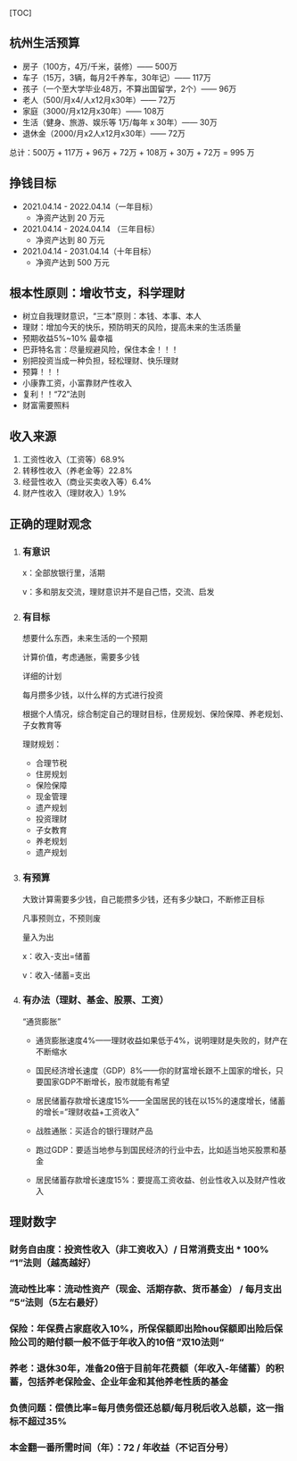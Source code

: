[TOC]

## 杭州生活预算

+ 房子（100方，4万/千米，装修）—— 500万
+ 车子（15万，3辆，每月2千养车，30年记）—— 117万
+ 孩子（一个至大学毕业48万，不算出国留学，2个）—— 96万
+ 老人（500/月x4/人x12月x30年）—— 72万
+ 家庭（3000/月x12月x30年）—— 108万
+ 生活（健身、旅游、娱乐等 1万/每年 x 30年）—— 30万
+ 退休金（2000/月x2人x12月x30年）—— 72万

总计：500万 + 117万 + 96万 + 72万 + 108万 + 30万 + 72万 = 995 万



## 挣钱目标

+ 2021.04.14 - 2022.04.14（一年目标）
  + 净资产达到 20 万元
+ 2021.04.14 - 2024.04.14 （三年目标）
  + 净资产达到 80 万元
+ 2021.04.14 - 2031.04.14（十年目标）
  + 净资产达到 500 万元



## 根本性原则：增收节支，科学理财

+ 树立自我理财意识，“三本”原则：本钱、本事、本人
+ 理财：增加今天的快乐，预防明天的风险，提高未来的生活质量
+ 预期收益5%~10% 最幸福
+ 巴菲特名言：尽量规避风险，保住本金！！！
+ 别把投资当成一种负担，轻松理财、快乐理财
+ 预算！！！
+ 小康靠工资，小富靠财产性收入
+ 复利！！“72”法则
+ 财富需要照料





## 收入来源

1. 工资性收入（工资等）68.9%
2. 转移性收入（养老金等）22.8%
3. 经营性收入（商业买卖收入等）6.4%
4. 财产性收入（理财收入）1.9%



## 正确的理财观念

1. ### 有意识

   x：全部放银行里，活期

   v：多和朋友交流，理财意识并不是自己悟，交流、启发

2. ### 有目标

   想要什么东西，未来生活的一个预期

   计算价值，考虑通胀，需要多少钱

   详细的计划

   每月攒多少钱，以什么样的方式进行投资

   根据个人情况，综合制定自己的理财目标，住房规划、保险保障、养老规划、子女教育等

   理财规划：

   + 合理节税
   + 住房规划
   + 保险保障
   + 现金管理
   + 遗产规划
   + 投资理财
   + 子女教育
   + 养老规划
   + 遗产规划

3. ### 有预算

   大致计算需要多少钱，自己能攒多少钱，还有多少缺口，不断修正目标

   凡事预则立，不预则废

   量入为出

   x：收入-支出=储蓄

   v：收入-储蓄=支出

4. ### 有办法（理财、基金、股票、工资）

   “通货膨胀”

   + 通货膨胀速度4%——理财收益如果低于4%，说明理财是失败的，财产在不断缩水
   + 国民经济增长速度（GDP）8%——你的财富增长跟不上国家的增长，只要国家GDP不断增长，股市就能有希望
   + 居民储蓄存款增长速度15%——全国居民的钱在以15%的速度增长，储蓄的增长=”理财收益+工资收入”

   

   

   + 战胜通胀：买适合的银行理财产品
   + 跑过GDP：要适当地参与到国民经济的行业中去，比如适当地买股票和基金
   + 居民储蓄存款增长速度15%：要提高工资收益、创业性收入以及财产性收入

## 理财数字

### 财务自由度：投资性收入（非工资收入）/ 日常消费支出 * 100%	“1”法则（越高越好）

### 流动性比率：流动性资产（现金、活期存款、货币基金） / 每月支出	”5“法则（5左右最好）

### 保险：年保费占家庭收入10%，所保保额即出险hou保额即出险后保险公司的赔付额一般不低于年收入的10倍	”双10法则“

### 养老：退休30年，准备20倍于目前年花费额（年收入-年储蓄）的积蓄，包括养老保险金、企业年金和其他养老性质的基金

### 负债问题：偿债比率=每月债务偿还总额/每月税后收入总额，这一指标不超过35%

### 本金翻一番所需时间（年）：72 / 年收益（不记百分号）

### 

